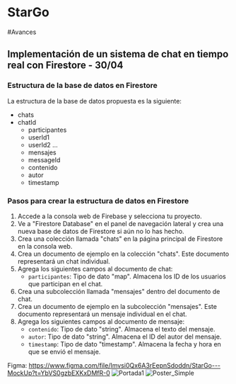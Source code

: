 # StarGo

#Avances
## Implementación de un sistema de chat en tiempo real con Firestore - 30/04

### Estructura de la base de datos en Firestore

La estructura de la base de datos propuesta es la siguiente:

* chats
 * chatId
   * participantes
    * userId1
    * userId2
    ...
   - mensajes
    - messageId
     - contenido
     - autor
     - timestamp

### Pasos para crear la estructura de datos en Firestore

1. Accede a la consola web de Firebase y selecciona tu proyecto.
2. Ve a "Firestore Database" en el panel de navegación lateral y crea una nueva base de datos de Firestore si aún no lo has hecho.
3. Crea una colección llamada "chats" en la página principal de Firestore en la consola web.
4. Crea un documento de ejemplo en la colección "chats". Este documento representará un chat individual.
5. Agrega los siguientes campos al documento de chat:
   - `participantes`: Tipo de dato "map". Almacena los ID de los usuarios que participan en el chat.
6. Crea una subcolección llamada "mensajes" dentro del documento de chat.
7. Crea un documento de ejemplo en la subcolección "mensajes". Este documento representará un mensaje individual en el chat.
8. Agrega los siguientes campos al documento de mensaje:
   - `contenido`: Tipo de dato "string". Almacena el texto del mensaje.
   - `autor`: Tipo de dato "string". Almacena el ID del autor del mensaje.
   - `timestamp`: Tipo de dato "timestamp". Almacena la fecha y hora en que se envió el mensaje.


Figma: https://www.figma.com/file/Imvsi0Qx6A3rEepnSdoddn/StarGo---MockUp?t=YbVS0gzbEXKxDMfR-0
![Portada1](https://user-images.githubusercontent.com/114858315/222991070-0336ada2-260a-47d3-80e0-b7ea3b7622e4.png)
![Poster_Simple](https://user-images.githubusercontent.com/114858315/222991031-d97b8abb-e43a-407c-85f8-954da6870bc3.png)
